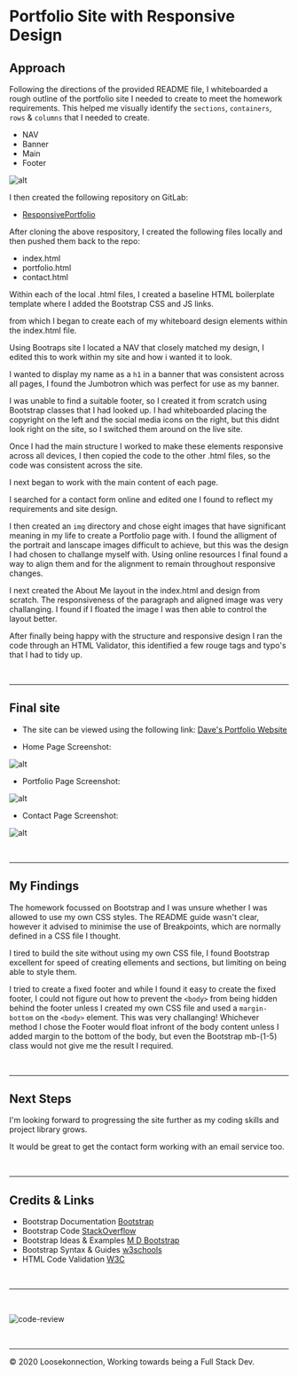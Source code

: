 # Portfolio Site with Responsive Design

## Approach

Following the directions of the provided README file, I whiteboarded a rough outline of the portfolio site I needed to create to meet the homework requirements. This helped me visually identify the `sections`, `containers`, `rows` & `columns` that I needed to create.

*   NAV
*   Banner
*   Main
*   Footer

![alt](img/whiteboard.jpg)

I then created the following repository on GitLab:

*   [ResponsivePortfolio](https://github.com/Loosekonnection/CodeRefactor)

After cloning the above respository, I created the following files locally and then pushed them back to the repo:

*   index.html
*   portfolio.html
*   contact.html

Within each of the local .html files, I created a baseline HTML boilerplate template where I added the Bootstrap CSS and JS links.

from which I began to create each of my whiteboard design elements within the index.html file. 

Using Bootraps site I located a NAV that closely matched my design, I edited this to work within my site and how i wanted it to look.

I wanted to display my name as a ```h1``` in a banner that was consistent across all pages, I found the Jumbotron which was perfect for use as my banner.

I was unable to find a suitable footer, so I created it from scratch using Bootstrap classes that I had looked up. I had whiteboarded placing the copyright on the left and the social media icons on the right, but this didnt look right on the site, so I switched them around on the live site.

Once I had the main structure I worked to make these elements responsive across all devices, I then copied the code to the other .html files, so the code was consistent across the site.

I next began to work with the main content of each page.

I searched for a contact form online and edited one I found to reflect my requirements and site design.

I then created an `img` directory and chose eight images that have significant meaning in my life to create a Portfolio page with. I found the alligment of the portrait and lanscape images difficult to achieve, but this was the design I had chosen to challange myself with. Using online resources I final found a way to align them and for the alignment to remain throughout responsive changes.

I next created the About Me layout in the index.html and design from scratch.
The responsiveness of the paragraph and aligned image was very challanging. I found if I floated the image I was then able to control the layout better.

After finally being happy with the structure and responsive design I ran the code through an HTML Validator, this identified a few rouge tags and typo's that I had to tidy up.

<br>

---
## Final site

*   The site can be viewed using the following link: [Dave's Portfolio Website](https://loosekonnection.github.io/responsivePortfolio/)

*   Home Page Screenshot:

![alt](img/index_screenshot.PNG)

*   Portfolio Page Screenshot:

![alt](img/portfolio_screenshot.PNG)

*   Contact Page Screenshot:

![alt](img/contact_screenshot.PNG)

<br>

---

## My Findings

The homework focussed on Bootstrap and I was unsure whether I was allowed to use my own CSS styles. The README guide wasn't clear, however it advised to minimise the use of Breakpoints, which are normally defined in a CSS file I thought.

I tired to build the site without using my own CSS file, I found Bootstrap excellent for speed of creating ellements and sections, but limiting on being able to style them.

I tried to create a fixed footer and while I found it easy to create the fixed footer, I could not figure out how to prevent the `<body>` from being hidden behind the footer unless I created my own CSS file and used a `margin-bottom` on the `<body>` element. This was very challanging! Whichever method I chose the Footer would float infront of the body content unless I added margin to the bottom of the body, but even the Bootstrap mb-(1-5) class would not give me the result I required.

<br>

---

## Next Steps

I'm looking forward to progressing the site further as my coding skills and project library grows. 

It would be great to get the contact form working with an email service too.

<br>

---

## Credits & Links

*   Bootstrap Documentation [Bootstrap](https://getbootstrap.com/)
*   Bootstrap Code [StackOverflow](https://stackoverflow.com/)
*   Bootstrap Ideas & Examples [M D Bootstrap](https://mdbootstrap.com/)
*   Bootstrap Syntax & Guides [w3schools](https://www.w3schools.com/bootstrap4/default.asp)
*   HTML Code Validation [W3C](https://validator.w3.org/)

<br>

---
<br>

![code-review](https://img.shields.io/badge/code--review-ready%20for%20review-green)

<br>

---
© 2020 Loosekonnection, Working towards being a Full Stack Dev.
